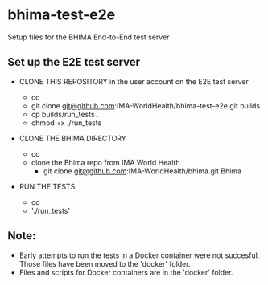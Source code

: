 # bhima-test-e2e
Setup files for the BHIMA End-to-End test server

## Set up the E2E test server
- CLONE THIS REPOSITORY in the user account on the E2E test server
  - cd <user account>
  - git clone git@github.com:IMA-WorldHealth/bhima-test-e2e.git builds
  - cp builds/run_tests .
  - chmod +x ./run_tests

- CLONE THE BHIMA DIRECTORY
  - cd <user account>
  - clone the Bhima repo from IMA World Health
     - git clone git@github.com:IMA-WorldHealth/bhima.git Bhima

- RUN THE TESTS
  - cd <user account>
  - './run_tests'

## Note:
- Early attempts to run the tests in a Docker container were not succesful.  Those files have been moved to the 'docker' folder.
- Files and scripts for Docker containers are in the 'docker' folder.

